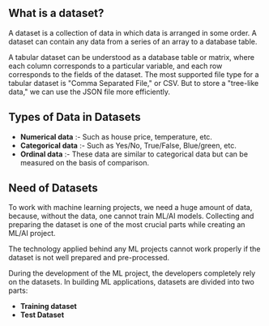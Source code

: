 ## What is a dataset?

A dataset is a collection of data in which data is arranged in some order. A dataset can contain any data from a series of an array to a database table. 

A tabular dataset can be understood as a database table or matrix, where each column corresponds to a particular variable, and each row corresponds to the fields of the dataset. The most supported file type for a tabular dataset is "Comma Separated File," or CSV. But to store a "tree-like data," we can use the JSON file more efficiently.

## Types of Data in Datasets

- <b>Numerical data</b> :- Such as house price, temperature, etc.
- <b>Categorical data</b> :- Such as Yes/No, True/False, Blue/green, etc.
- <b>Ordinal data</b> :- These data are similar to categorical data but can be measured on the basis of comparison.

## Need of Datasets

To work with machine learning projects, we need a huge amount of data, because, without the data, one cannot train ML/AI models. Collecting and preparing the dataset is one of the most crucial parts while creating an ML/AI project.

The technology applied behind any ML projects cannot work properly if the dataset is not well prepared and pre-processed.

During the development of the ML project, the developers completely rely on the datasets. In building ML applications, datasets are divided into two parts:

- <b>Training dataset
- Test Dataset</b>